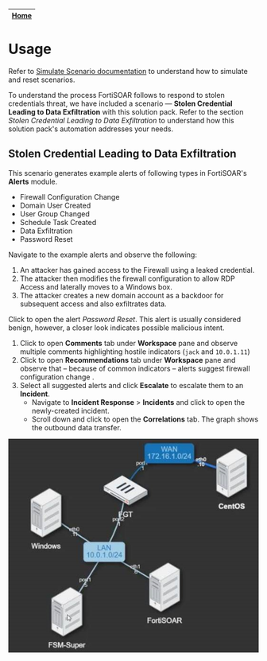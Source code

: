 | [Home](https://github.com/fortinet-fortisoar/solution-pack-stolen-credential-leading-to-data-exfiltration/blob/develop/README.md) |
|-----------------------------------------------------------------------------------------------------------------------------------|

# Usage

Refer to [Simulate Scenario documentation](https://github.com/fortinet-fortisoar/solution-pack-soc-simulator/blob/develop/docs/solution-pack-guide.md) to understand how to simulate and reset scenarios. 
 
To understand the process FortiSOAR follows to respond to stolen credentials threat, we have included a scenario &mdash; **Stolen Credential Leading to Data Exfiltration** with this solution pack. Refer to the section *Stolen Credential Leading to Data Exfiltration* to understand how this solution pack's automation addresses your needs. 

## Stolen Credential Leading to Data Exfiltration

This scenario generates example alerts of following types in FortiSOAR's **Alerts** module. 

- Firewall Configuration Change
- Domain User Created
- User Group Changed
- Schedule Task Created
- Data Exfiltration
- Password Reset

Navigate to the example alerts and observe the following:

1. An attacker has gained access to the Firewall using a leaked credential.
2. The attacker then modifies the firewall configuration to allow RDP Access and laterally moves to a Windows box.
3. The attacker creates a new domain account as a backdoor for subsequent access and also exfiltrates data.

Click to open the alert *Password Reset*. This alert is usually considered benign, however, a closer look indicates possible malicious intent.

1. Click to open **Comments** tab under **Workspace** pane and observe multiple comments highlighting hostile indicators (`jack` and `10.0.1.11`)
2. Click to open **Recommendations** tab under **Workspace** pane and observe that &ndash; because of common indicators &ndash; alerts suggest firewall configuration change .
3. Select all suggested alerts and click **Escalate** to escalate them to an **Incident**.
    - Navigate to **Incident Response** > **Incidents** and click to open the newly-created incident.
    - Scroll down and click to open the **Correlations** tab. The graph shows the outbound data transfer.

![Select Scenario](https://github.com/fortinet-fortisoar/solution-pack-stolen-credential-leading-to-data-exfiltration/raw/develop/docs/res/attackFlow.png)

